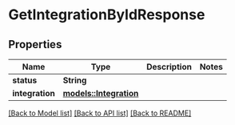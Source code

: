 # GetIntegrationByIdResponse

## Properties

Name | Type | Description | Notes
------------ | ------------- | ------------- | -------------
**status** | **String** |  | 
**integration** | [**models::Integration**](Integration.md) |  | 

[[Back to Model list]](../README.md#documentation-for-models) [[Back to API list]](../README.md#documentation-for-api-endpoints) [[Back to README]](../README.md)


